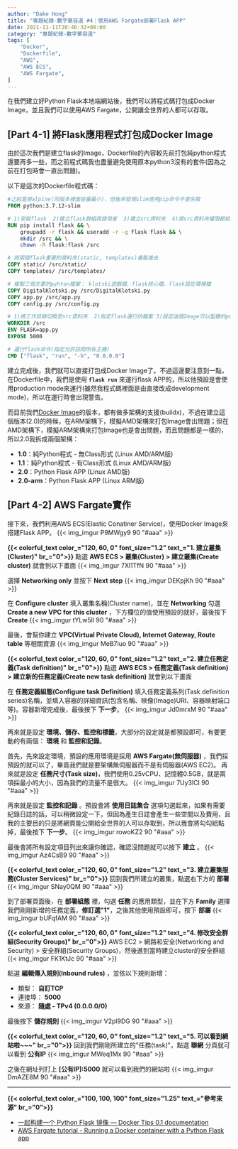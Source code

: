 ```yaml
---
author: "Dake Hong"
title: "專題紀錄-數字華容道 #4：使用AWS Fargate部署Flask APP"
date: 2021-11-11T20:46:32+08:00
category: "專題紀錄-數字華容道"
tags: [
	"Docker",
	"Dockerfile",
    "AWS",
    "AWS ECS",
    "AWS Fargate",
]
---
```

在我們建立好Python Flask本地端網站後，我們可以將程式碼打包成Docker Image，並且我們可以使用AWS Fargate，公開讓全世界的人都可以存取。
<!--more-->
## [Part 4-1] 將Flask應用程式打包成Docker Image
由於這次我們是建立flask的Image，Dockerfile的內容較先前打包純python程式還要再多一些，而之前程式碼我也盡量避免使用原本python3沒有的套件(因為之前在打包時會一直出問題)。

以下是這次的Dockerfile程式碼：
```Dockerfile
#之前是用alpine(同版本裡面容量最小)，但後來發現slim使用pip命令不會失敗
FROM python:3.7.12-slim

# 1)安裝flask  2)建立flask群組與使用者  3)建立src資料夾  4)將src資料夾權限都給flask用
RUN pip install flask && \
    groupadd -r flask && useradd -r -g flask flask && \
    mkdir /src && \
    chown -R flask:flask /src

# 將兩個flask重要的資料夾(static, templates)複製進去
COPY static/ /src/static/
COPY templates/ /src/templates/

# 複製三個主要的pyhton檔案： klotski遊戲檔、flask核心檔、flask設定環境檔
COPY DigitalKlotski.py /src/DigitalKlotski.py
COPY app.py /src/app.py
COPY config.py /src/config.py

# 1)將工作目錄切換至src資料夾  2)指定flask運行的檔案 3)設定這個Image可以監聽的port
WORKDIR /src
ENV FLASK=app.py
EXPOSE 5000

# 運行flask命令(指定允許訪問所有主機)
CMD ["flask", "run", "-h", "0.0.0.0"]
```
建立完成後，我們就可以直接打包成Docker Image了。不過這邊要注意到一點，在Dockerfile中，我們是使用 __`flask run`__ 來運行flask APP的，所以他預設是會使用production mode來運行(雖然我程式碼裡面是由直接改成development mode)，所以在運行時會出現警告。

而目前我們[Docker Image](https://hub.docker.com/repository/docker/gcp852/klotski-app)的版本，都有做多架構的支援(buildx)，不過在建立這個版本(2.0)的時候，在ARM架構下，模擬AMD架構來打包Image會出問題；但在AMD架構下，模擬ARM架構來打包Image也是會出問題，而且問題都是一樣的，所以2.0我拆成兩個架構：
- **1.0**：純Python程式 - 無Class形式 (Linux AMD/ARM版)
- **1.1**：純Python程式 - 有Class形式 (Linux AMD/ARM版)
- **2.0**：Python Flask APP (Linux AMD版)
- **2.0-arm**：Python Flask APP (Linux ARM版)

## [Part 4-2] AWS Fargate實作
接下來，我們利用AWS ECS(Elastic Conatiner Service)，使用Docker Image來搭建Flask APP。
{{< img_imgur P9MWgy9 90 "#aaa" >}}

**{{< colorful_text color_="120, 60, 0" font_size="1.2" text_="1. 建立叢集(Cluster)" br_="0">}}**
點選 **AWS ECS > 叢集(Cluster) > 建立叢集(Create cluster)** 就會到以下畫面
{{< img_imgur 7Xl1TfN 90 "#aaa" >}}

選擇 **Networking only** 並按下 **Next step**
{{< img_imgur DEKpjKh 90 "#aaa" >}}

在 **Configure cluster** 填入叢集名稱(Cluster name)，並在 **Networking** 勾選 __Create a new VPC for this cluster__ ，下方欄位的值使用預設的就好，最後按下 **Create**
{{< img_imgur tYLw5ll 90 "#aaa" >}}

最後，會幫你建立 **VPC(Virtual Private Cloud), Internet Gateway, Route table** 等相關資源
{{< img_imgur MeB7iuo 90 "#aaa" >}}

**{{< colorful_text color_="120, 60, 0" font_size="1.2" text_="2. 建立任務定義(Task definition)" br_="0">}}**
點選 **AWS ECS > 任務定義(Task definition) > 建立新的任務定義(Create new task definition)** 就會到以下畫面

在 **任務定義組態(Configure task Definition)** 填入任務定義系列(Task definition series)名稱，並填入容器的詳細資訊(包含名稱、映像(Image)URI、容器映射端口等)。容器新增完成後，最後按下 **下一步**。
{{< img_imgur Jd0mrxM 90 "#aaa" >}}

再來就是設定 **環境、儲存、監控和標籤**，大部分的設定就是都預設即可，有要更動的有兩個： __環境__ 和 __監控和記錄__。

首先，先來設定環境，預設的應用環境是採用 **AWS Fargate(無伺服器)** ，我們採預設的就可以了，畢竟我們就是要架構無伺服器而不是有伺服器(AWS EC2)。 再來就是設定 **任務尺寸(Task size)**，我們使用0.25vCPU、記憶體0.5GB，就是兩項採最小的大小，因為我們的流量不是很大。
{{< img_imgur 7Uy3lCI 90 "#aaa" >}}

再來就是設定 __監控和記錄__ 。預設會將 **使用日誌集合** 選項勾選起來，如果有需要紀錄日誌的話，可以稍微設定一下，但因為產生日誌會產生一些空間以及費用，且我的主要目的只是將網頁能公開給全世界的人可以存取到，所以我會將勾勾給點掉，最後按下 **下一步**。
{{< img_imgur rowoKZ2 90 "#aaa" >}}

最後會將所有設定項目列出來讓你確認，確認沒問題就可以按下 **建立** 。
{{< img_imgur Az4CsB9 90 "#aaa" >}}

**{{< colorful_text color_="120, 60, 0" font_size="1.2" text_="3. 建立叢集服務(Cluster Services)" br_="0">}}**
回到我們所建立的叢集，點選右下方的 **部署**
{{< img_imgur SNay0QM 90 "#aaa" >}}

到了部署頁面後，在 **部署組態** 裡，勾選 __任務__ 的應用類型，並在下方 **Family** 選擇我們剛剛新增的任務定義，**修訂選"1"**，之後其他使用預設即可，按下 **部屬**
{{< img_imgur bUFqfAM 90 "#aaa" >}}

**{{< colorful_text color_="120, 60, 0" font_size="1.2" text_="4. 修改安全群組(Security Groups)" br_="0">}}**
AWS EC2 > 網路和安全(Networking and Security) > 安全群組(Security Groups)，然後進到當時建立cluster的安全群組
{{< img_imgur FK1KtJc 90 "#aaa" >}}

點選 **編輯傳入規則(Inbound rules)** ，並依以下規則新增：
* 類型： **自訂TCP**
* 連接埠： **5000**
* 來源： **隨處 - TPv4 (0.0.0.0/0)**

最後按下 **儲存規則**
{{< img_imgur V2pl9DG 90 "#aaa" >}}

**{{< colorful_text color_="120, 60, 0" font_size="1.2" text_="5. 可以看到網站啦~~~" br_="0">}}**
回到我們剛剛所建立的"任務(task)"，點選 **聯網** 分頁就可以看到 **公有IP**
{{< img_imgur MWeq1Mx 90 "#aaa" >}}

之後在網址列打上 **[公有IP]:5000** 就可以看到我們的網站啦
{{< img_imgur DmAZE8M 90 "#aaa" >}}

---
**{{< colorful_text color_="100, 100, 100" font_size="1.25" text_="參考來源" br_="0">}}**
- [一起构建一个 Python Flask 镜像 — Docker Tips 0.1 documentation](https://dockertips.readthedocs.io/en/latest/dockerfile-guide/python-flask.html)
- [AWS Fargate tutorial - Running a Docker container with a Python Flask app](https://www.youtube.com/watch?v=-Vsuzi4OByY)